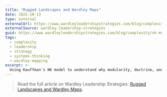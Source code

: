 ```yaml
---
title: "Rugged Landscapes and Wardley Maps"
date: 2025-10-13
type: external
externalUrl: https://www.wardleyleadershipstrategies.com/blog/complexity/nk-model-rugged-wardley-maps
externalSource: wardley-leadership-strategies
guid: https://www.wardleyleadershipstrategies.com/blog/complexity/nk-model-rugged-wardley-maps
tags:
  - complexity
  - leadership
  - strategy
  - systems-thinking
  - wardley-mapping
excerpt: >-
  Using Kauffman's NK model to understand why modularity, doctrine, and exploratory gameplay matter when mapping complex systems.
---
```


> Read the full article on Wardley Leadership Strategies: [Rugged Landscapes and Wardley Maps](https://www.wardleyleadershipstrategies.com/blog/complexity/nk-model-rugged-wardley-maps).
